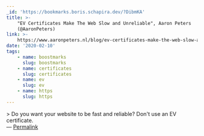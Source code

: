 ```yaml
---
_id: 'https://bookmarks.boris.schapira.dev/?DibmKA'
title: >-
    "EV Certificates Make The Web Slow and Unreliable", Aaron Peters
    (@AaronPeters)
link: >-
    https://www.aaronpeters.nl/blog/ev-certificates-make-the-web-slow-and-unreliable/
date: '2020-02-10'
tags:
    - name: boostmarks
      slug: boostmarks
    - name: certificates
      slug: certificates
    - name: ev
      slug: ev
    - name: https
      slug: https
---
```


&gt; Do you want your website to be fast and reliable? Don't use an EV
certificate. <br>&#8212;
<a href="https://bookmarks.boris.schapira.dev/?DibmKA" title="Permalink">Permalink</a>
